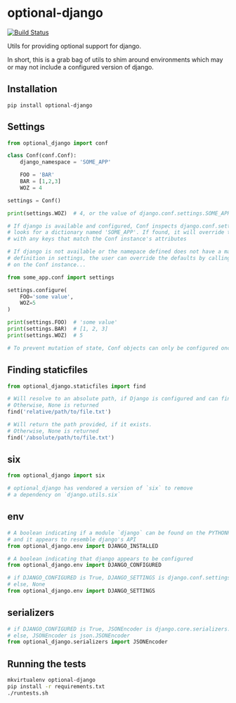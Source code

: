 optional-django
===============

[![Build Status](https://travis-ci.org/markfinger/optional-django.svg?branch=master)](https://travis-ci.org/markfinger/optional-django)

Utils for providing optional support for django.

In short, this is a grab bag of utils to shim around environments which may or may not
include a configured version of django.


Installation
------------

```
pip install optional-django
```


Settings
--------

```python
from optional_django import conf

class Conf(conf.Conf):
    django_namespace = 'SOME_APP'

    FOO = 'BAR'
    BAR = [1,2,3]
	WOZ = 4

settings = Conf()

print(settings.WOZ)  # 4, or the value of django.conf.settings.SOME_APP['WOZ']

# If django is available and configured, Conf inspects django.conf.settings and
# looks for a dictionary named 'SOME_APP'. If found, it will override the defaults
# with any keys that match the Conf instance's attributes

# If django is not available or the namepace defined does not have a matching
# definition in settings, the user can override the defaults by calling `configure`
# on the Conf instance...

from some_app.conf import settings

settings.configure(
    FOO='some value',
    WOZ=5
)

print(settings.FOO)  # 'some value'
print(settings.BAR)  # [1, 2, 3]
print(settings.WOZ)  # 5

# To prevent mutation of state, Conf objects can only be configured once.
```


Finding staticfiles
-------------------

```python
from optional_django.staticfiles import find

# Will resolve to an absolute path, if Django is configured and can find the file.
# Otherwise, None is returned
find('relative/path/to/file.txt')

# Will return the path provided, if it exists.
# Otherwise, None is returned
find('/absolute/path/to/file.txt')
```


six
---

```python
from optional_django import six

# optional_django has vendored a version of `six` to remove
# a dependency on `django.utils.six`
```


env
---

```python
# A boolean indicating if a module `django` can be found on the PYTHONPATH
# and it appears to resemble django's API
from optional_django.env import DJANGO_INSTALLED

# A boolean indicating that django appears to be configured
from optional_django.env import DJANGO_CONFIGURED

# if DJANGO_CONFIGURED is True, DJANGO_SETTINGS is django.conf.settings
# else, None
from optional_django.env import DJANGO_SETTINGS
```


serializers
-----------

```python
# if DJANGO_CONFIGURED is True, JSONEncoder is django.core.serializers.json.DjangoJSONEncoder
# else, JSONEncoder is json.JSONEncoder
from optional_django.serializers import JSONEncoder
```


Running the tests
-----------------

```bash
mkvirtualenv optional-django
pip install -r requirements.txt
./runtests.sh
```
